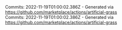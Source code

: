 Commits: 2022-11-19T01:00:02.386Z - Generated via https://github.com/marketplace/actions/artificial-grass
<br>
Commits: 2022-11-19T01:00:02.386Z - Generated via https://github.com/marketplace/actions/artificial-grass
<br>
